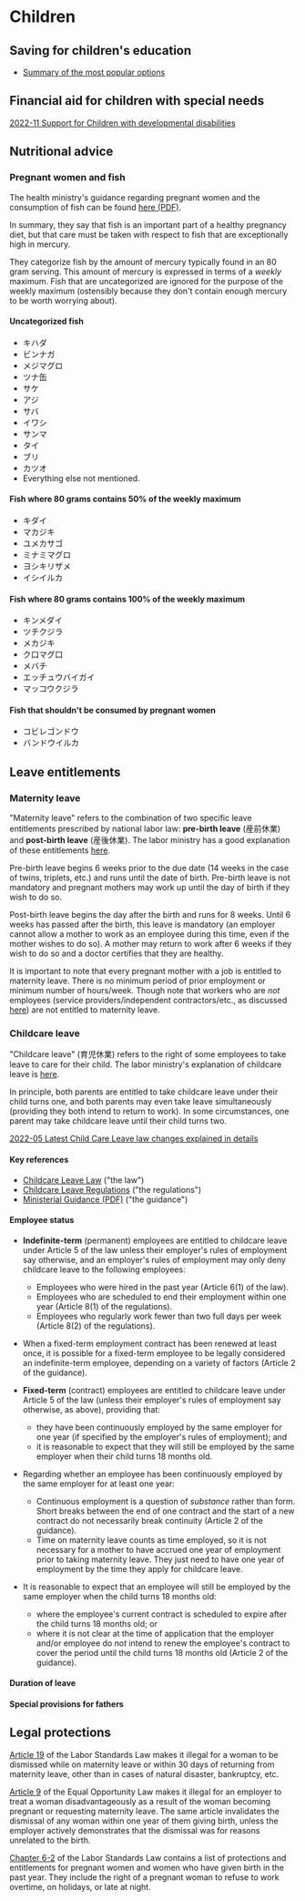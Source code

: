 # Children

## Saving for children's education

- [Summary of the most popular options](https://www.reddit.com/r/JapanFinance/comments/zf2cq5/comment/izbvnh0/)

## Financial aid for children with special needs

[2022-11 Support for Children with developmental disabilities](https://www.reddit.com/r/japanlife/comments/ylrca9/support_for_children_with_developmental/)

## Nutritional advice

### Pregnant women and fish

The health ministry's guidance regarding pregnant women and the consumption of fish can be found [here (PDF)](https://www.mhlw.go.jp/topics/bukyoku/iyaku/syoku-anzen/suigin/dl/051102-2a.pdf).

In summary, they say that fish is an important part of a healthy pregnancy diet, but that care must be taken with respect to fish that are exceptionally high in mercury.

They categorize fish by the amount of mercury typically found in  an 80 gram serving. This amount of mercury is expressed in terms of a *weekly* maximum. Fish that are uncategorized are ignored for the purpose of the weekly maximum (ostensibly because they don't contain enough mercury to be worth worrying about).

#### Uncategorized fish

- キハダ
- ビンナガ
- メジマグロ
- ツナ缶
- サケ
- アジ
- サバ
- イワシ
- サンマ
- タイ
- ブリ
- カツオ
- Everything else not mentioned.

#### Fish where 80 grams contains 50% of the weekly maximum

- キダイ
- マカジキ
- ユメカサゴ
- ミナミマグロ
- ヨシキリザメ
- イシイルカ

#### Fish where 80 grams contains 100% of the weekly maximum

- キンメダイ
- ツチクジラ
- メカジキ
- ク口マグ口
- メバチ
- エッチュウバイガイ
- マッコウクジラ

#### Fish that shouldn't be consumed by pregnant women

- コビレゴンドウ
- バンドウイルカ

## Leave entitlements

### Maternity leave

"Maternity leave" refers to the combination of two specific leave entitlements prescribed by national labor law: **pre-birth leave** (産前休業) and **post-birth leave** (産後休業). The labor ministry has a good explanation of these entitlements [here](https://www.bosei-navi.mhlw.go.jp/glossary/provide01.html).

Pre-birth leave begins 6 weeks prior to the due date (14 weeks in the case of twins, triplets, etc.) and runs until the date of birth. Pre-birth leave is not mandatory and pregnant mothers may work up until the day of birth if they wish to do so.

Post-birth leave begins the day after the birth and runs for 8 weeks. Until 6 weeks has passed after the birth, this leave is mandatory (an employer cannot allow a mother to work as an employee during this time, even if the mother wishes to do so). A mother may return to work after 6 weeks if they wish to do so and a doctor certifies that they are healthy.

It is important to note that every pregnant mother with a job is entitled to maternity leave. There is no minimum period of prior employment or minimum number of hours/week. Though note that workers who are *not* employees (service providers/independent contractors/etc., as discussed [here](/quick-start/essentials#wiki_employees_vs._service_providers)) are not entitled to maternity leave.

### Childcare leave

"Childcare leave" (育児休業) refers to the right of some employees to take leave to care for their child. The labor ministry's explanation of childcare leave is [here](https://www.bosei-navi.mhlw.go.jp/glossary/provide04.html).

In principle, both parents are entitled to take childcare leave under their child turns one, and both parents may even take leave simultaneously (providing they both intend to return to work). In some circumstances, one parent may take childcare leave until their child turns two. 

[2022-05 Latest Child Care Leave law changes explained in details](https://www.reddit.com/r/japanlife/comments/uspfch/revised_childcare_leave_law/)

#### Key references

- [Childcare Leave Law](https://elaws.e-gov.go.jp/document?lawid=403AC0000000076) ("the law")
- [Childcare Leave Regulations](https://elaws.e-gov.go.jp/document?lawid=403M50002000025_20210101_501M60000100089) ("the regulations")
- [Ministerial Guidance (PDF)](https://www.mhlw.go.jp/file/06-Seisakujouhou-11900000-Koyoukintoujidoukateikyoku/0000169669.pdf) ("the guidance")

#### Employee status

- **Indefinite-term** (permanent) employees are entitled to childcare leave under Article 5 of the law unless their employer's rules of employment say otherwise, and an employer's rules of employment may only deny childcare leave to the following employees:
    - Employees who were hired in the past year (Article 6(1) of the law).
    - Employees who are scheduled to end their employment within one year (Article 8(1) of the regulations).
    - Employees who regularly work fewer than two full days per week (Article 8(2) of the regulations).

- When a fixed-term employment contract has been renewed at least once, it is possible for a fixed-term employee to be legally considered an indefinite-term employee, depending on a variety of factors (Article 2 of the guidance).

- **Fixed-term** (contract) employees are entitled to childcare leave under Article 5 of the law (unless their employer's rules of employment say otherwise, as above), providing that:
    - they have been continuously employed by the same employer for one year (if specified by the employer's rules of employment); and
    - it is reasonable to expect that they will still be employed by the same employer when their child turns 18 months old.

- Regarding whether an employee has been continuously employed by the same employer for at least one year: 
    - Continuous employment is a question of *substance* rather than form. Short breaks between the end of one contract and the start of a new contract do not necessarily break continuity (Article 2 of the guidance).
    - Time on maternity leave counts as time employed, so it is not necessary for a mother to have accrued one year of employment prior to taking maternity leave. They just need to have one year of employment by the time they apply for childcare leave.

- It is reasonable to expect that an employee will still be employed by the same employer when the child turns 18 months old:
    - where the employee's current contract is scheduled to expire after the child turns 18 months old; or 
    - where it is not clear at the time of application that the employer and/or employee do *not* intend to renew the employee's contract to cover the period until the child turns 18 months old (Article 2 of the guidance).

#### Duration of leave



#### Special provisions for fathers


## Legal protections

[Article 19](https://elaws.e-gov.go.jp/document?lawid=322AC0000000049#Mp-At_19) of the Labor Standards Law makes it illegal for a woman to be dismissed while on maternity leave or within 30 days of returning from maternity leave, other than in cases of natural disaster, bankruptcy, etc.

[Article 9](https://elaws.e-gov.go.jp/document?lawid=347AC0000000113#Mp-At_9) of the Equal Opportunity Law makes it illegal for an employer to treat a woman disadvantageously as a result of the woman becoming pregnant or requesting maternity leave. The same article invalidates the dismissal of any woman within one year of them giving birth, unless the employer actively demonstrates that the dismissal was for reasons unrelated to the birth.

[Chapter 6-2](https://elaws.e-gov.go.jp/document?lawid=322AC0000000049#Mp-At_65-Pr_1) of the Labor Standards Law contains a list of protections and entitlements for pregnant women and women who have given birth in the past year. They include the right of a pregnant woman to refuse to work overtime, on holidays, or late at night.
